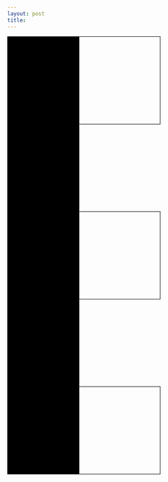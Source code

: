 ```yaml
---
layout: post
title: 
---
```

<style>
  .container { position:relative; padding:0 0 0 55px; }
#sidebar {
    position:absolute;
    top:0; bottom:200px; left:0;
    width:33%;
    height:100%;
    background:#000;
}

#header { border:1px solid #000; width:66%; height: 200px; position: relative; align: right; margin-right: auto;
    margin:0 auto 200px 0;
}
#content { border:1px solid #000; width:66%; height: 200px; position: relative; align: right; margin-right: auto;
    margin:0 auto 200px 0;
}
#footer { border:1px solid #000; width:66%; height: 200px; position: relative; align: right; margin-right: auto;
    margin:0 auto 200px 0;
}
</style>

<div class="container">
    <div id="sidebar"></div>
    <div id="header"></div>
    <div id="content"></div>
    <div id="footer"></div>
</div>
